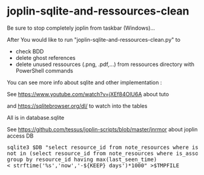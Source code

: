 # joplin-sqlite-and-ressources-clean

Be sure to stop completely joplin from taskbar (Windows)...

After You would like to run "joplin-sqlite-and-ressources-clean.py" to 

- check BDD
- delete ghost references
- delete unused ressources (.png, .pdf,...) from ressources directory with PowerShell commands


You can see more info about sqlite and other implementation :

See https://www.youtube.com/watch?v=jXEf84OlU6A about tuto

and  https://sqlitebrowser.org/dl/ to watch into the tables

All is in database.sqlite

See https://github.com/tessus/joplin-scripts/blob/master/jnrmor about joplin access DB

<pre>
sqlite3 $DB "select resource_id from note_resources where is_associated = 0 and resource_id 
not in (select resource_id from note_resources where is_associated = 1) 
group by resource_id having max(last_seen_time) 
< strftime('%s','now','-${KEEP} days')*1000" >$TMPFILE
</pre>
